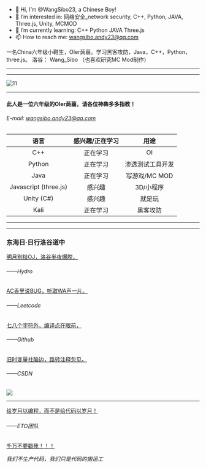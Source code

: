 - 👋 Hi, I’m @WangSibo23, a Chinese Boy!
- 👀 I’m interested in:		网络安全_network security, C++, Python, JAVA, Three.js, Unity, MCMOD
- 🌱 I’m currently learning:		C++ Python JAVA Three.js
- 📫 How to reach me: wangsibo.andy23@qq.com


一名China六年级小鞋生，OIer蒟蒻。学习黑客攻防，Java，C++，Python，three.js。 洛谷： Wang_Sibo 
（也喜欢研究MC Mod制作）


------------

------------

![11](https://api.xecades.xyz/api?codeforces=Wang_Sibo&luogu=297916&date=2030-01-01&email=wangsibo.andy23%40qq.com&github=WangSibo23&csdn=wangsibo23andy&quote=%E2%9C%8C%EF%B8%8F%F0%9F%A4%AC%F0%9F%A4%AC&bg=31%2C196%2C147%2C0.38&color=129%2C144%2C71%2C1&img=2)



------------

#### 此人是一位六年级的OIer蒟蒻，请各位神犇多多指教！
###### E-mail: wangsibo.andy23@qq.com
| 语言 | 感兴趣/正在学习 | 用途 |
| :----------: | :----------: | :----------: |
| C++ | 正在学习 | OI |
| Python | 正在学习 | 渗透测试工具开发 |
| Java | 正在学习 | 写游戏/MC MOD |
| Javascript (three.js) | 感兴趣 | 3D/小程序 |
| Unity (C#) |  感兴趣 | 就是玩 |
| Kali |  正在学习 | 黑客攻防 |


------------
------------

### **东海日·日行洛谷道中**

[明月别枝OJ，洛谷半夜爆膛，](https://hydro.ac/user/3614)

###### ——Hydro

[AC香里说BUG，听取WA声一片。  ](https://leetcode-cn.com/u/wang_sibo/)

###### ——Leetcode

[七八个字符外，编译点在眼前，](https://github.com/WangSibo23)

###### ——Github

[旧时变量社脑边，路转注释忽见。](https://blog.csdn.net/wangsibo23andy)

###### ——CSDN

![](https://cdn.luogu.com.cn/upload/image_hosting/x3rx8ux3.png)

------------

[给岁月以编程，而不是给代码以岁月！](https://www.luogu.com.cn/team/41204)

###### ——ETO团队

[千万不要戳我！！！](https://cznull.github.io/vsbm)

 _我们不生产代码，我们只是代码的搬运工_
 
